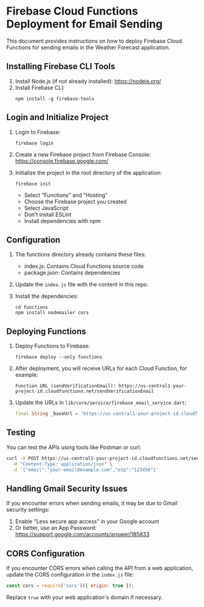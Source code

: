 # Firebase Cloud Functions Deployment for Email Sending

This document provides instructions on how to deploy Firebase Cloud Functions for sending emails in the Weather Forecast application.

## Installing Firebase CLI Tools

1. Install Node.js (if not already installed): https://nodejs.org/
2. Install Firebase CLI:
   ```
   npm install -g firebase-tools
   ```

## Login and Initialize Project

1. Login to Firebase:
   ```
   firebase login
   ```

2. Create a new Firebase project from Firebase Console: https://console.firebase.google.com/

3. Initialize the project in the root directory of the application:
   ```
   firebase init
   ```
   
   - Select "Functions" and "Hosting"
   - Choose the Firebase project you created
   - Select JavaScript
   - Don't install ESLint
   - Install dependencies with npm

## Configuration

1. The functions directory already contains these files:
   - index.js: Contains Cloud Functions source code
   - package.json: Contains dependencies

2. Update the `index.js` file with the content in this repo.

3. Install the dependencies:
   ```
   cd functions
   npm install nodemailer cors
   ```

## Deploying Functions

1. Deploy Functions to Firebase:
   ```
   firebase deploy --only functions
   ```

2. After deployment, you will receive URLs for each Cloud Function, for example:
   ```
   Function URL (sendVerificationEmail): https://us-central1-your-project-id.cloudfunctions.net/sendVerificationEmail
   ```

3. Update the URLs in `lib/core/service/firebase_email_service.dart`:
   ```dart
   final String _baseUrl = 'https://us-central1-your-project-id.cloudfunctions.net';
   ```

## Testing

You can test the APIs using tools like Postman or curl:

```bash
curl -X POST https://us-central1-your-project-id.cloudfunctions.net/sendVerificationEmail \
  -H "Content-Type: application/json" \
  -d '{"email":"your-email@example.com","otp":"123456"}'
```

## Handling Gmail Security Issues

If you encounter errors when sending emails, it may be due to Gmail security settings:

1. Enable "Less secure app access" in your Google account
2. Or better, use an App Password: https://support.google.com/accounts/answer/185833

## CORS Configuration

If you encounter CORS errors when calling the API from a web application, update the CORS configuration in the `index.js` file:

```javascript
const cors = require('cors')({ origin: true });
```

Replace `true` with your web application's domain if necessary. 